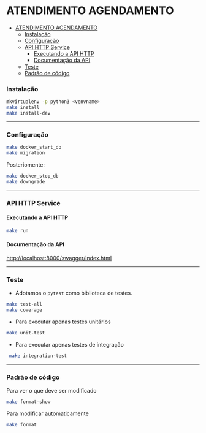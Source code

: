 # ATENDIMENTO AGENDAMENTO 

- [ATENDIMENTO AGENDAMENTO](#atendimento-agendamento)
    - [Instalação](#instala%c3%a7%c3%a3o)
    - [Configuração](#configura%c3%a7%c3%a3o)
    - [API HTTP Service](#api-http-service)
      - [Executando a API HTTP](#executando-a-api-http)
      - [Documentação da API](#documenta%c3%a7%c3%a3o-da-api)
    - [Teste](#teste)
    - [Padrão de código](#padr%c3%a3o-de-c%c3%b3digo)


### Instalação
```sh
mkvirtualenv -p python3 <venvname>
make install
make install-dev
```


---------------------------------------

### Configuração
```sh
make docker_start_db
make migration
``` 

Posteriomente:
```sh
make docker_stop_db
make downgrade
``` 

---------------------------------------

### API HTTP Service

#### Executando a API HTTP
```sh
make run
``` 

#### Documentação da API
[http://localhost:8000/swagger/index.html](http://localhost:8000/swagger/index.html)

------------------------------------------


### Teste

- Adotamos o `pytest` como biblioteca de testes.
```sh
make test-all
make coverage
```
- Para executar apenas testes unitários
```sh
make unit-test
```
- Para executar apenas testes de integração

```sh
 make integration-test
```

------------------------------------------

### Padrão de código

Para ver o que deve ser modificado
```sh
make format-show
```

Para modificar automaticamente
```sh
make format
```
 
 
 
